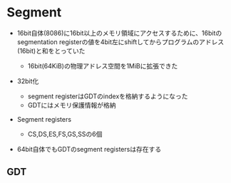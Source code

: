 # Segment

* 16bit自体(8086)に16bit以上のメモリ領域にアクセスするために、16bitのsegmentation registerの値を4bit左にshiftしてからプログラムのアドレス(16bit)と和をとっていた
  * 16bit(64KiB)の物理アドレス空間を1MiBに拡張できた

* 32bit化
  * segment registerはGDTのindexを格納するようになった
  * GDTにはメモリ保護情報が格納

* Segment registers
  * CS,DS,ES,FS,GS,SSの6個

* 64bit自体でもGDTのsegment registersは存在する

## GDT
